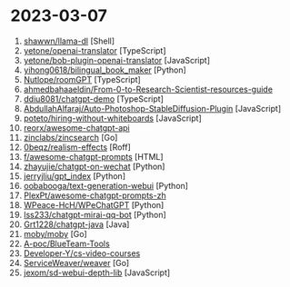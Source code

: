 # 2023-03-07

1. [shawwn/llama-dl](https://github.com/shawwn/llama-dl "High-speed download of LLaMA, Facebook's 65B parameter GPT model") [Shell]
2. [yetone/openai-translator](https://github.com/yetone/openai-translator "基于 ChatGPT API 的划词翻译 Chrome 插件") [TypeScript]
3. [yetone/bob-plugin-openai-translator](https://github.com/yetone/bob-plugin-openai-translator "基于 ChatGPT API 的文本翻译、文本润色、语法纠错 Bob 插件，让我们一起迎接不需要巴别塔的新时代！") [JavaScript]
4. [yihong0618/bilingual_book_maker](https://github.com/yihong0618/bilingual_book_maker "Make bilingual epub books Using AI translate") [Python]
5. [Nutlope/roomGPT](https://github.com/Nutlope/roomGPT "Upload a photo of your room to generate your dream room with AI.") [TypeScript]
6. [ahmedbahaaeldin/From-0-to-Research-Scientist-resources-guide](https://github.com/ahmedbahaaeldin/From-0-to-Research-Scientist-resources-guide "Detailed and tailored guide for undergraduate students or anybody want to dig deep into the field of AI with solid foundation.") 
7. [ddiu8081/chatgpt-demo](https://github.com/ddiu8081/chatgpt-demo "A demo repo based on OpenAI API (gpt-3.5-turbo)") [TypeScript]
8. [AbdullahAlfaraj/Auto-Photoshop-StableDiffusion-Plugin](https://github.com/AbdullahAlfaraj/Auto-Photoshop-StableDiffusion-Plugin "A user-friendly plug-in that makes it easy to generate stable diffusion images inside Photoshop using Automatic1111-sd-webui as a backend.") [JavaScript]
9. [poteto/hiring-without-whiteboards](https://github.com/poteto/hiring-without-whiteboards "⭐️ Companies that don't have a broken hiring process") [JavaScript]
10. [reorx/awesome-chatgpt-api](https://github.com/reorx/awesome-chatgpt-api "Curated list of apps and tools that not only use the new ChatGPT API, but also allow users to configure their own API keys, enabling free and on-demand usage of their own quota.") 
11. [zinclabs/zincsearch](https://github.com/zinclabs/zincsearch "ZincSearch . A lightweight alternative to elasticsearch that requires minimal resources, written in Go.") [Go]
12. [0beqz/realism-effects](https://github.com/0beqz/realism-effects "SSGI, Motion Blur, TRAA - effects to enhance your three.js scene's realism") [Roff]
13. [f/awesome-chatgpt-prompts](https://github.com/f/awesome-chatgpt-prompts "This repo includes ChatGPT prompt curation to use ChatGPT better.") [HTML]
14. [zhayujie/chatgpt-on-wechat](https://github.com/zhayujie/chatgpt-on-wechat "使用ChatGPT搭建微信聊天机器人，基于ChatGPT3.5 API和itchat实现。Wechat robot based on ChatGPT, which using OpenAI api and itchat library.") [Python]
15. [jerryjliu/gpt_index](https://github.com/jerryjliu/gpt_index "LlamaIndex (GPT Index) is a project that provides a central interface to connect your LLM's with external data.") [Python]
16. [oobabooga/text-generation-webui](https://github.com/oobabooga/text-generation-webui "A gradio web UI for running Large Language Models like GPT-J 6B, OPT, GALACTICA, GPT-Neo, and Pygmalion.") [Python]
17. [PlexPt/awesome-chatgpt-prompts-zh](https://github.com/PlexPt/awesome-chatgpt-prompts-zh "ChatGPT 中文调教指南。各种场景使用指南。学习怎么让它听你的话。") 
18. [WPeace-HcH/WPeChatGPT](https://github.com/WPeace-HcH/WPeChatGPT "A plugin for IDA that can help to analyze binary file and it uses OpenAI's ChatGPT training API.") [Python]
19. [lss233/chatgpt-mirai-qq-bot](https://github.com/lss233/chatgpt-mirai-qq-bot "🚀 一键部署！真正的 ChatGPT QQ 聊天机器人！支持ChatGPT API、 ChatGPT Plus、新版 Bing，多账号负载均衡，人设调教，敏感词检测，虚拟女仆、对话上下文，图片渲染，代理加速 (内有视频教程）") [Python]
20. [Grt1228/chatgpt-java](https://github.com/Grt1228/chatgpt-java "ChatGPT的Java客户端，ChatGPT Java SDK。OpenAI官方Api的Java 版SDK。OpenAI GPT-3.5-Turb Api Client for Java") [Java]
21. [moby/moby](https://github.com/moby/moby "Moby Project - a collaborative project for the container ecosystem to assemble container-based systems") [Go]
22. [A-poc/BlueTeam-Tools](https://github.com/A-poc/BlueTeam-Tools "Tools and Techniques for Blue Team / Incident Response") 
23. [Developer-Y/cs-video-courses](https://github.com/Developer-Y/cs-video-courses "List of Computer Science courses with video lectures.") 
24. [ServiceWeaver/weaver](https://github.com/ServiceWeaver/weaver "Programming framework for writing and deploying cloud applications.") [Go]
25. [jexom/sd-webui-depth-lib](https://github.com/jexom/sd-webui-depth-lib "Depth map library for use with the Control Net extension for Automatic1111/stable-diffusion-webui") [JavaScript]
